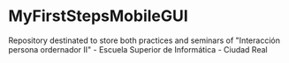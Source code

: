 # MyFirstStepsMobileGUI
Repository destinated to store both practices and seminars of "Interacción persona ordernador II" - Escuela Superior de Informática - Ciudad Real

